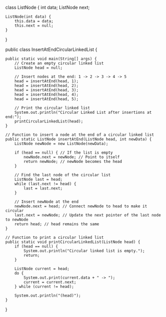 class ListNode {
    int data;
    ListNode next;

    ListNode(int data) {
        this.data = data;
        this.next = null;
    }
}

public class InsertAtEndCircularLinkedList {

    public static void main(String[] args) {
        // Create an empty circular linked list
        ListNode head = null;

        // Insert nodes at the end: 1 -> 2 -> 3 -> 4 -> 5
        head = insertAtEnd(head, 1);
        head = insertAtEnd(head, 2);
        head = insertAtEnd(head, 3);
        head = insertAtEnd(head, 4);
        head = insertAtEnd(head, 5);

        // Print the circular linked list
        System.out.println("Circular Linked List after insertions at end:");
        printCircularLinkedList(head);
    }

    // Function to insert a node at the end of a circular linked list
    public static ListNode insertAtEnd(ListNode head, int newData) {
        ListNode newNode = new ListNode(newData);

        if (head == null) { // If the list is empty
            newNode.next = newNode; // Point to itself
            return newNode; // newNode becomes the head
        }

        // Find the last node of the circular list
        ListNode last = head;
        while (last.next != head) {
            last = last.next;
        }

        // Insert newNode at the end
        newNode.next = head; // Connect newNode to head to make it circular
        last.next = newNode; // Update the next pointer of the last node to newNode
        return head; // head remains the same
    }

    // Function to print a circular linked list
    public static void printCircularLinkedList(ListNode head) {
        if (head == null) {
            System.out.println("Circular linked list is empty.");
            return;
        }

        ListNode current = head;
        do {
            System.out.print(current.data + " -> ");
            current = current.next;
        } while (current != head);

        System.out.println("(head)");
    }
}

